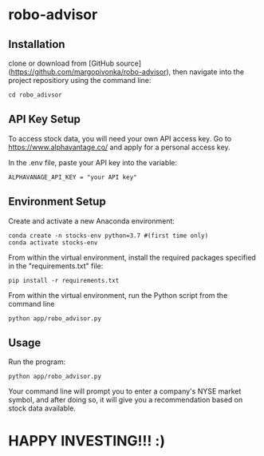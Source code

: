 # robo-advisor

## Installation
clone or download from [GitHub source] (https://github.com/margopivonka/robo-advisor), then navigate into the project repositiory using the command line:

```
cd robo_adivsor
```

## API Key Setup
To access stock data, you will need your own API access key. 
Go to https://www.alphavantage.co/ and apply for a personal access key.

In the .env file, paste your API key into the variable:
```
ALPHAVANAGE_API_KEY = "your API key"
```


## Environment Setup
Create and activate a new Anaconda environment:
```
conda create -n stocks-env python=3.7 #(first time only)
conda activate stocks-env
```

From within the virtual environment, install the required packages specified in the "requirements.txt" file:
```
pip install -r requirements.txt
```

From within the virtual environment, run the Python script from the command line
```
python app/robo_advisor.py
```




## Usage
Run the program:
```
python app/robo_advisor.py
```
Your command line will prompt you to enter a company's NYSE market symbol, and after doing so, it will give you a recommendation based on stock data available.

# HAPPY INVESTING!!! :)
